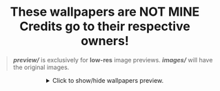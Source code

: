 <h1 align="center">
  These wallpapers are NOT MINE<br>
  Credits go to their respective owners!
</h1>

> **_preview/_** is exclusively for **low-res** image previews. 
> **_images/_** will have the original images.

<details align="center">
<summary>Click to show/hide wallpapers preview.</summary>
<br>
<hr>
<table align="center">
        <tr>
            <td align="center"><img src="preview/0001.webp" alt="0001" style="max-width:510px;max-height:300px;"></td>
            <td align="center"><a href="https://github.com/Kamimusuhi/wallpapers/blob/main/images/0001.png" style="font-size: 20px;">0001</a></td>
        </tr>
        <tr>
            <td align="center"><img src="preview/0002.webp" alt="0002" style="max-width:510px;max-height:300px;"></td>
            <td align="center"><a href="https://github.com/Kamimusuhi/wallpapers/blob/main/images/0002.png" style="font-size: 20px;">0002</a></td>
        </tr>
        <tr>
            <td align="center"><img src="preview/0003.webp" alt="0003" style="max-width:510px;max-height:300px;"></td>
            <td align="center"><a href="https://github.com/Kamimusuhi/wallpapers/blob/main/images/0003.png" style="font-size: 20px;">0003</a></td>
        </tr>
        <tr>
            <td align="center"><img src="preview/0004.webp" alt="0004" style="max-width:510px;max-height:300px;"></td>
            <td align="center"><a href="https://github.com/Kamimusuhi/wallpapers/blob/main/images/0004.png" style="font-size: 20px;">0004</a></td>
        </tr>
        <tr>
            <td align="center"><img src="preview/0005.webp" alt="0005" style="max-width:510px;max-height:300px;"></td>
            <td align="center"><a href="https://github.com/Kamimusuhi/wallpapers/blob/main/images/0005.png" style="font-size: 20px;">0005</a></td>
        </tr>
        <tr>
            <td align="center"><img src="preview/0006.webp" alt="0006" style="max-width:510px;max-height:300px;"></td>
            <td align="center"><a href="https://github.com/Kamimusuhi/wallpapers/blob/main/images/0006.png" style="font-size: 20px;">0006</a></td>
        </tr>
        <tr>
            <td align="center"><img src="preview/0007.webp" alt="0007" style="max-width:510px;max-height:300px;"></td>
            <td align="center"><a href="https://github.com/Kamimusuhi/wallpapers/blob/main/images/0007.png" style="font-size: 20px;">0007</a></td>
        </tr>
        <tr>
            <td align="center"><img src="preview/0008.webp" alt="0008" style="max-width:510px;max-height:300px;"></td>
            <td align="center"><a href="https://github.com/Kamimusuhi/wallpapers/blob/main/images/0008.png" style="font-size: 20px;">0008</a></td>
        </tr>
        <tr>
            <td align="center"><img src="preview/0009.webp" alt="0009" style="max-width:510px;max-height:300px;"></td>
            <td align="center"><a href="https://github.com/Kamimusuhi/wallpapers/blob/main/images/0009.png" style="font-size: 20px;">0009</a></td>
        </tr>
        <tr>
            <td align="center"><img src="preview/0010.webp" alt="0010" style="max-width:510px;max-height:300px;"></td>
            <td align="center"><a href="https://github.com/Kamimusuhi/wallpapers/blob/main/images/0010.png" style="font-size: 20px;">0010</a></td>
        </tr>
        <tr>
            <td align="center"><img src="preview/0011.webp" alt="0011" style="max-width:510px;max-height:300px;"></td>
            <td align="center"><a href="https://github.com/Kamimusuhi/wallpapers/blob/main/images/0011.png" style="font-size: 20px;">0011</a></td>
        </tr>
        <tr>
            <td align="center"><img src="preview/0012.webp" alt="0012" style="max-width:510px;max-height:300px;"></td>
            <td align="center"><a href="https://github.com/Kamimusuhi/wallpapers/blob/main/images/0012.png" style="font-size: 20px;">0012</a></td>
        </tr>
        <tr>
            <td align="center"><img src="preview/0013.webp" alt="0013" style="max-width:510px;max-height:300px;"></td>
            <td align="center"><a href="https://github.com/Kamimusuhi/wallpapers/blob/main/images/0013.png" style="font-size: 20px;">0013</a></td>
        </tr>
        <tr>
            <td align="center"><img src="preview/0014.webp" alt="0014" style="max-width:510px;max-height:300px;"></td>
            <td align="center"><a href="https://github.com/Kamimusuhi/wallpapers/blob/main/images/0014.png" style="font-size: 20px;">0014</a></td>
        </tr>
        <tr>
            <td align="center"><img src="preview/0015.webp" alt="0015" style="max-width:510px;max-height:300px;"></td>
            <td align="center"><a href="https://github.com/Kamimusuhi/wallpapers/blob/main/images/0015.png" style="font-size: 20px;">0015</a></td>
        </tr>
        <tr>
            <td align="center"><img src="preview/0016.webp" alt="0016" style="max-width:510px;max-height:300px;"></td>
            <td align="center"><a href="https://github.com/Kamimusuhi/wallpapers/blob/main/images/0016.png" style="font-size: 20px;">0016</a></td>
        </tr>
        <tr>
            <td align="center"><img src="preview/0017.webp" alt="0017" style="max-width:510px;max-height:300px;"></td>
            <td align="center"><a href="https://github.com/Kamimusuhi/wallpapers/blob/main/images/0017.png" style="font-size: 20px;">0017</a></td>
        </tr>
        <tr>
            <td align="center"><img src="preview/0018.webp" alt="0018" style="max-width:510px;max-height:300px;"></td>
            <td align="center"><a href="https://github.com/Kamimusuhi/wallpapers/blob/main/images/0018.png" style="font-size: 20px;">0018</a></td>
        </tr>
        <tr>
            <td align="center"><img src="preview/0019.webp" alt="0019" style="max-width:510px;max-height:300px;"></td>
            <td align="center"><a href="https://github.com/Kamimusuhi/wallpapers/blob/main/images/0019.png" style="font-size: 20px;">0019</a></td>
        </tr>
        <tr>
            <td align="center"><img src="preview/0020.webp" alt="0020" style="max-width:510px;max-height:300px;"></td>
            <td align="center"><a href="https://github.com/Kamimusuhi/wallpapers/blob/main/images/0020.png" style="font-size: 20px;">0020</a></td>
        </tr>
        <tr>
            <td align="center"><img src="preview/0021.webp" alt="0021" style="max-width:510px;max-height:300px;"></td>
            <td align="center"><a href="https://github.com/Kamimusuhi/wallpapers/blob/main/images/0021.png" style="font-size: 20px;">0021</a></td>
        </tr>
        <tr>
            <td align="center"><img src="preview/0022.webp" alt="0022" style="max-width:510px;max-height:300px;"></td>
            <td align="center"><a href="https://github.com/Kamimusuhi/wallpapers/blob/main/images/0022.png" style="font-size: 20px;">0022</a></td>
        </tr>
        <tr>
            <td align="center"><img src="preview/0023.webp" alt="0023" style="max-width:510px;max-height:300px;"></td>
            <td align="center"><a href="https://github.com/Kamimusuhi/wallpapers/blob/main/images/0023.png" style="font-size: 20px;">0023</a></td>
        </tr>
        <tr>
            <td align="center"><img src="preview/0024.webp" alt="0024" style="max-width:510px;max-height:300px;"></td>
            <td align="center"><a href="https://github.com/Kamimusuhi/wallpapers/blob/main/images/0024.png" style="font-size: 20px;">0024</a></td>
        </tr>
        <tr>
            <td align="center"><img src="preview/0025.webp" alt="0025" style="max-width:510px;max-height:300px;"></td>
            <td align="center"><a href="https://github.com/Kamimusuhi/wallpapers/blob/main/images/0025.png" style="font-size: 20px;">0025</a></td>
        </tr>
        <tr>
            <td align="center"><img src="preview/0026.webp" alt="0026" style="max-width:510px;max-height:300px;"></td>
            <td align="center"><a href="https://github.com/Kamimusuhi/wallpapers/blob/main/images/0026.png" style="font-size: 20px;">0026</a></td>
        </tr>
        <tr>
            <td align="center"><img src="preview/0027.webp" alt="0027" style="max-width:510px;max-height:300px;"></td>
            <td align="center"><a href="https://github.com/Kamimusuhi/wallpapers/blob/main/images/0027.png" style="font-size: 20px;">0027</a></td>
        </tr>
        <tr>
            <td align="center"><img src="preview/0028.webp" alt="0028" style="max-width:510px;max-height:300px;"></td>
            <td align="center"><a href="https://github.com/Kamimusuhi/wallpapers/blob/main/images/0028.png" style="font-size: 20px;">0028</a></td>
        </tr>
        <tr>
            <td align="center"><img src="preview/0029.webp" alt="0029" style="max-width:510px;max-height:300px;"></td>
            <td align="center"><a href="https://github.com/Kamimusuhi/wallpapers/blob/main/images/0029.png" style="font-size: 20px;">0029</a></td>
        </tr>
        <tr>
            <td align="center"><img src="preview/0030.webp" alt="0030" style="max-width:510px;max-height:300px;"></td>
            <td align="center"><a href="https://github.com/Kamimusuhi/wallpapers/blob/main/images/0030.png" style="font-size: 20px;">0030</a></td>
        </tr>
        <tr>
            <td align="center"><img src="preview/0031.webp" alt="0031" style="max-width:510px;max-height:300px;"></td>
            <td align="center"><a href="https://github.com/Kamimusuhi/wallpapers/blob/main/images/0031.png" style="font-size: 20px;">0031</a></td>
        </tr>
        <tr>
            <td align="center"><img src="preview/0032.webp" alt="0032" style="max-width:510px;max-height:300px;"></td>
            <td align="center"><a href="https://github.com/Kamimusuhi/wallpapers/blob/main/images/0032.png" style="font-size: 20px;">0032</a></td>
        </tr>
        <tr>
            <td align="center"><img src="preview/0033.webp" alt="0033" style="max-width:510px;max-height:300px;"></td>
            <td align="center"><a href="https://github.com/Kamimusuhi/wallpapers/blob/main/images/0033.png" style="font-size: 20px;">0033</a></td>
        </tr>
        <tr>
            <td align="center"><img src="preview/0034.webp" alt="0034" style="max-width:510px;max-height:300px;"></td>
            <td align="center"><a href="https://github.com/Kamimusuhi/wallpapers/blob/main/images/0034.png" style="font-size: 20px;">0034</a></td>
        </tr>
        <tr>
            <td align="center"><img src="preview/0035.webp" alt="0035" style="max-width:510px;max-height:300px;"></td>
            <td align="center"><a href="https://github.com/Kamimusuhi/wallpapers/blob/main/images/0035.png" style="font-size: 20px;">0035</a></td>
        </tr>
        <tr>
            <td align="center"><img src="preview/0036.webp" alt="0036" style="max-width:510px;max-height:300px;"></td>
            <td align="center"><a href="https://github.com/Kamimusuhi/wallpapers/blob/main/images/0036.png" style="font-size: 20px;">0036</a></td>
        </tr>
        <tr>
            <td align="center"><img src="preview/0037.webp" alt="0037" style="max-width:510px;max-height:300px;"></td>
            <td align="center"><a href="https://github.com/Kamimusuhi/wallpapers/blob/main/images/0037.png" style="font-size: 20px;">0037</a></td>
        </tr>
        <tr>
            <td align="center"><img src="preview/0038.webp" alt="0038" style="max-width:510px;max-height:300px;"></td>
            <td align="center"><a href="https://github.com/Kamimusuhi/wallpapers/blob/main/images/0038.png" style="font-size: 20px;">0038</a></td>
        </tr>
        <tr>
            <td align="center"><img src="preview/0039.webp" alt="0039" style="max-width:510px;max-height:300px;"></td>
            <td align="center"><a href="https://github.com/Kamimusuhi/wallpapers/blob/main/images/0039.png" style="font-size: 20px;">0039</a></td>
        </tr>
        <tr>
            <td align="center"><img src="preview/0040.webp" alt="0040" style="max-width:510px;max-height:300px;"></td>
            <td align="center"><a href="https://github.com/Kamimusuhi/wallpapers/blob/main/images/0040.png" style="font-size: 20px;">0040</a></td>
        </tr>
        <tr>
            <td align="center"><img src="preview/0041.webp" alt="0041" style="max-width:510px;max-height:300px;"></td>
            <td align="center"><a href="https://github.com/Kamimusuhi/wallpapers/blob/main/images/0041.png" style="font-size: 20px;">0041</a></td>
        </tr>
        <tr>
            <td align="center"><img src="preview/0042.webp" alt="0042" style="max-width:510px;max-height:300px;"></td>
            <td align="center"><a href="https://github.com/Kamimusuhi/wallpapers/blob/main/images/0042.png" style="font-size: 20px;">0042</a></td>
        </tr>
        <tr>
            <td align="center"><img src="preview/0043.webp" alt="0043" style="max-width:510px;max-height:300px;"></td>
            <td align="center"><a href="https://github.com/Kamimusuhi/wallpapers/blob/main/images/0043.png" style="font-size: 20px;">0043</a></td>
        </tr>
        <tr>
            <td align="center"><img src="preview/0044.webp" alt="0044" style="max-width:510px;max-height:300px;"></td>
            <td align="center"><a href="https://github.com/Kamimusuhi/wallpapers/blob/main/images/0044.png" style="font-size: 20px;">0044</a></td>
        </tr>
        <tr>
            <td align="center"><img src="preview/0045.webp" alt="0045" style="max-width:510px;max-height:300px;"></td>
            <td align="center"><a href="https://github.com/Kamimusuhi/wallpapers/blob/main/images/0045.png" style="font-size: 20px;">0045</a></td>
        </tr>
        <tr>
            <td align="center"><img src="preview/0046.webp" alt="0046" style="max-width:510px;max-height:300px;"></td>
            <td align="center"><a href="https://github.com/Kamimusuhi/wallpapers/blob/main/images/0046.png" style="font-size: 20px;">0046</a></td>
        </tr>
        <tr>
            <td align="center"><img src="preview/0047.webp" alt="0047" style="max-width:510px;max-height:300px;"></td>
            <td align="center"><a href="https://github.com/Kamimusuhi/wallpapers/blob/main/images/0047.png" style="font-size: 20px;">0047</a></td>
        </tr>
        <tr>
            <td align="center"><img src="preview/0048.webp" alt="0048" style="max-width:510px;max-height:300px;"></td>
            <td align="center"><a href="https://github.com/Kamimusuhi/wallpapers/blob/main/images/0048.png" style="font-size: 20px;">0048</a></td>
        </tr>
        <tr>
            <td align="center"><img src="preview/0049.webp" alt="0049" style="max-width:510px;max-height:300px;"></td>
            <td align="center"><a href="https://github.com/Kamimusuhi/wallpapers/blob/main/images/0049.png" style="font-size: 20px;">0049</a></td>
        </tr>
        <tr>
            <td align="center"><img src="preview/0050.webp" alt="0050" style="max-width:510px;max-height:300px;"></td>
            <td align="center"><a href="https://github.com/Kamimusuhi/wallpapers/blob/main/images/0050.png" style="font-size: 20px;">0050</a></td>
        </tr>
        <tr>
            <td align="center"><img src="preview/0051.webp" alt="0051" style="max-width:510px;max-height:300px;"></td>
            <td align="center"><a href="https://github.com/Kamimusuhi/wallpapers/blob/main/images/0051.png" style="font-size: 20px;">0051</a></td>
        </tr>
        <tr>
            <td align="center"><img src="preview/0052.webp" alt="0052" style="max-width:510px;max-height:300px;"></td>
            <td align="center"><a href="https://github.com/Kamimusuhi/wallpapers/blob/main/images/0052.png" style="font-size: 20px;">0052</a></td>
        </tr>
        <tr>
            <td align="center"><img src="preview/0053.webp" alt="0053" style="max-width:510px;max-height:300px;"></td>
            <td align="center"><a href="https://github.com/Kamimusuhi/wallpapers/blob/main/images/0053.png" style="font-size: 20px;">0053</a></td>
        </tr>
        <tr>
            <td align="center"><img src="preview/0054.webp" alt="0054" style="max-width:510px;max-height:300px;"></td>
            <td align="center"><a href="https://github.com/Kamimusuhi/wallpapers/blob/main/images/0054.png" style="font-size: 20px;">0054</a></td>
        </tr>
        <tr>
            <td align="center"><img src="preview/0055.webp" alt="0055" style="max-width:510px;max-height:300px;"></td>
            <td align="center"><a href="https://github.com/Kamimusuhi/wallpapers/blob/main/images/0055.png" style="font-size: 20px;">0055</a></td>
        </tr>
        <tr>
            <td align="center"><img src="preview/0056.webp" alt="0056" style="max-width:510px;max-height:300px;"></td>
            <td align="center"><a href="https://github.com/Kamimusuhi/wallpapers/blob/main/images/0056.png" style="font-size: 20px;">0056</a></td>
        </tr>
        <tr>
            <td align="center"><img src="preview/0057.webp" alt="0057" style="max-width:510px;max-height:300px;"></td>
            <td align="center"><a href="https://github.com/Kamimusuhi/wallpapers/blob/main/images/0057.png" style="font-size: 20px;">0057</a></td>
        </tr>
        <tr>
            <td align="center"><img src="preview/0058.webp" alt="0058" style="max-width:510px;max-height:300px;"></td>
            <td align="center"><a href="https://github.com/Kamimusuhi/wallpapers/blob/main/images/0058.png" style="font-size: 20px;">0058</a></td>
        </tr>
        <tr>
            <td align="center"><img src="preview/0059.webp" alt="0059" style="max-width:510px;max-height:300px;"></td>
            <td align="center"><a href="https://github.com/Kamimusuhi/wallpapers/blob/main/images/0059.png" style="font-size: 20px;">0059</a></td>
        </tr>
        <tr>
            <td align="center"><img src="preview/0060.webp" alt="0060" style="max-width:510px;max-height:300px;"></td>
            <td align="center"><a href="https://github.com/Kamimusuhi/wallpapers/blob/main/images/0060.png" style="font-size: 20px;">0060</a></td>
        </tr>
        <tr>
            <td align="center"><img src="preview/0061.webp" alt="0061" style="max-width:510px;max-height:300px;"></td>
            <td align="center"><a href="https://github.com/Kamimusuhi/wallpapers/blob/main/images/0061.png" style="font-size: 20px;">0061</a></td>
        </tr>
        <tr>
            <td align="center"><img src="preview/0062.webp" alt="0062" style="max-width:510px;max-height:300px;"></td>
            <td align="center"><a href="https://github.com/Kamimusuhi/wallpapers/blob/main/images/0062.png" style="font-size: 20px;">0062</a></td>
        </tr>
        <tr>
            <td align="center"><img src="preview/0063.webp" alt="0063" style="max-width:510px;max-height:300px;"></td>
            <td align="center"><a href="https://github.com/Kamimusuhi/wallpapers/blob/main/images/0063.png" style="font-size: 20px;">0063</a></td>
        </tr>
        <tr>
            <td align="center"><img src="preview/0064.webp" alt="0064" style="max-width:510px;max-height:300px;"></td>
            <td align="center"><a href="https://github.com/Kamimusuhi/wallpapers/blob/main/images/0064.png" style="font-size: 20px;">0064</a></td>
        </tr>
        <tr>
            <td align="center"><img src="preview/0065.webp" alt="0065" style="max-width:510px;max-height:300px;"></td>
            <td align="center"><a href="https://github.com/Kamimusuhi/wallpapers/blob/main/images/0065.png" style="font-size: 20px;">0065</a></td>
        </tr>
        <tr>
            <td align="center"><img src="preview/0066.webp" alt="0066" style="max-width:510px;max-height:300px;"></td>
            <td align="center"><a href="https://github.com/Kamimusuhi/wallpapers/blob/main/images/0066.png" style="font-size: 20px;">0066</a></td>
        </tr>
        <tr>
            <td align="center"><img src="preview/0067.webp" alt="0067" style="max-width:510px;max-height:300px;"></td>
            <td align="center"><a href="https://github.com/Kamimusuhi/wallpapers/blob/main/images/0067.png" style="font-size: 20px;">0067</a></td>
        </tr>
        <tr>
            <td align="center"><img src="preview/0068.webp" alt="0068" style="max-width:510px;max-height:300px;"></td>
            <td align="center"><a href="https://github.com/Kamimusuhi/wallpapers/blob/main/images/0068.png" style="font-size: 20px;">0068</a></td>
        </tr>
        <tr>
            <td align="center"><img src="preview/0069.webp" alt="0069" style="max-width:510px;max-height:300px;"></td>
            <td align="center"><a href="https://github.com/Kamimusuhi/wallpapers/blob/main/images/0069.png" style="font-size: 20px;">0069</a></td>
        </tr>
        <tr>
            <td align="center"><img src="preview/0070.webp" alt="0070" style="max-width:510px;max-height:300px;"></td>
            <td align="center"><a href="https://github.com/Kamimusuhi/wallpapers/blob/main/images/0070.png" style="font-size: 20px;">0070</a></td>
        </tr>
        <tr>
            <td align="center"><img src="preview/0071.webp" alt="0071" style="max-width:510px;max-height:300px;"></td>
            <td align="center"><a href="https://github.com/Kamimusuhi/wallpapers/blob/main/images/0071.png" style="font-size: 20px;">0071</a></td>
        </tr>
        <tr>
            <td align="center"><img src="preview/0072.webp" alt="0072" style="max-width:510px;max-height:300px;"></td>
            <td align="center"><a href="https://github.com/Kamimusuhi/wallpapers/blob/main/images/0072.png" style="font-size: 20px;">0072</a></td>
        </tr>
        <tr>
            <td align="center"><img src="preview/0073.webp" alt="0073" style="max-width:510px;max-height:300px;"></td>
            <td align="center"><a href="https://github.com/Kamimusuhi/wallpapers/blob/main/images/0073.png" style="font-size: 20px;">0073</a></td>
        </tr>
        <tr>
            <td align="center"><img src="preview/0074.webp" alt="0074" style="max-width:510px;max-height:300px;"></td>
            <td align="center"><a href="https://github.com/Kamimusuhi/wallpapers/blob/main/images/0074.png" style="font-size: 20px;">0074</a></td>
        </tr>
        <tr>
            <td align="center"><img src="preview/0075.webp" alt="0075" style="max-width:510px;max-height:300px;"></td>
            <td align="center"><a href="https://github.com/Kamimusuhi/wallpapers/blob/main/images/0075.png" style="font-size: 20px;">0075</a></td>
        </tr>
        <tr>
            <td align="center"><img src="preview/0076.webp" alt="0076" style="max-width:510px;max-height:300px;"></td>
            <td align="center"><a href="https://github.com/Kamimusuhi/wallpapers/blob/main/images/0076.png" style="font-size: 20px;">0076</a></td>
        </tr>
        <tr>
            <td align="center"><img src="preview/0077.webp" alt="0077" style="max-width:510px;max-height:300px;"></td>
            <td align="center"><a href="https://github.com/Kamimusuhi/wallpapers/blob/main/images/0077.png" style="font-size: 20px;">0077</a></td>
        </tr>
        <tr>
            <td align="center"><img src="preview/0078.webp" alt="0078" style="max-width:510px;max-height:300px;"></td>
            <td align="center"><a href="https://github.com/Kamimusuhi/wallpapers/blob/main/images/0078.png" style="font-size: 20px;">0078</a></td>
        </tr>
        <tr>
            <td align="center"><img src="preview/0079.webp" alt="0079" style="max-width:510px;max-height:300px;"></td>
            <td align="center"><a href="https://github.com/Kamimusuhi/wallpapers/blob/main/images/0079.png" style="font-size: 20px;">0079</a></td>
        </tr>
        <tr>
            <td align="center"><img src="preview/0080.webp" alt="0080" style="max-width:510px;max-height:300px;"></td>
            <td align="center"><a href="https://github.com/Kamimusuhi/wallpapers/blob/main/images/0080.png" style="font-size: 20px;">0080</a></td>
        </tr>
        <tr>
            <td align="center"><img src="preview/0081.webp" alt="0081" style="max-width:510px;max-height:300px;"></td>
            <td align="center"><a href="https://github.com/Kamimusuhi/wallpapers/blob/main/images/0081.png" style="font-size: 20px;">0081</a></td>
        </tr>
        <tr>
            <td align="center"><img src="preview/0082.webp" alt="0082" style="max-width:510px;max-height:300px;"></td>
            <td align="center"><a href="https://github.com/Kamimusuhi/wallpapers/blob/main/images/0082.png" style="font-size: 20px;">0082</a></td>
        </tr>
        <tr>
            <td align="center"><img src="preview/0083.webp" alt="0083" style="max-width:510px;max-height:300px;"></td>
            <td align="center"><a href="https://github.com/Kamimusuhi/wallpapers/blob/main/images/0083.png" style="font-size: 20px;">0083</a></td>
        </tr>
        <tr>
            <td align="center"><img src="preview/0084.webp" alt="0084" style="max-width:510px;max-height:300px;"></td>
            <td align="center"><a href="https://github.com/Kamimusuhi/wallpapers/blob/main/images/0084.png" style="font-size: 20px;">0084</a></td>
        </tr>
        <tr>
            <td align="center"><img src="preview/0085.webp" alt="0085" style="max-width:510px;max-height:300px;"></td>
            <td align="center"><a href="https://github.com/Kamimusuhi/wallpapers/blob/main/images/0085.png" style="font-size: 20px;">0085</a></td>
        </tr>
        <tr>
            <td align="center"><img src="preview/0086.webp" alt="0086" style="max-width:510px;max-height:300px;"></td>
            <td align="center"><a href="https://github.com/Kamimusuhi/wallpapers/blob/main/images/0086.png" style="font-size: 20px;">0086</a></td>
        </tr>
        <tr>
            <td align="center"><img src="preview/0087.webp" alt="0087" style="max-width:510px;max-height:300px;"></td>
            <td align="center"><a href="https://github.com/Kamimusuhi/wallpapers/blob/main/images/0087.png" style="font-size: 20px;">0087</a></td>
        </tr>
        <tr>
            <td align="center"><img src="preview/0088.webp" alt="0088" style="max-width:510px;max-height:300px;"></td>
            <td align="center"><a href="https://github.com/Kamimusuhi/wallpapers/blob/main/images/0088.png" style="font-size: 20px;">0088</a></td>
        </tr>
        <tr>
            <td align="center"><img src="preview/0089.webp" alt="0089" style="max-width:510px;max-height:300px;"></td>
            <td align="center"><a href="https://github.com/Kamimusuhi/wallpapers/blob/main/images/0089.png" style="font-size: 20px;">0089</a></td>
        </tr>
        <tr>
            <td align="center"><img src="preview/0090.webp" alt="0090" style="max-width:510px;max-height:300px;"></td>
            <td align="center"><a href="https://github.com/Kamimusuhi/wallpapers/blob/main/images/0090.png" style="font-size: 20px;">0090</a></td>
        </tr>
        <tr>
            <td align="center"><img src="preview/0091.webp" alt="0091" style="max-width:510px;max-height:300px;"></td>
            <td align="center"><a href="https://github.com/Kamimusuhi/wallpapers/blob/main/images/0091.png" style="font-size: 20px;">0091</a></td>
        </tr>
        <tr>
            <td align="center"><img src="preview/0092.webp" alt="0092" style="max-width:510px;max-height:300px;"></td>
            <td align="center"><a href="https://github.com/Kamimusuhi/wallpapers/blob/main/images/0092.png" style="font-size: 20px;">0092</a></td>
        </tr>
        <tr>
            <td align="center"><img src="preview/0093.webp" alt="0093" style="max-width:510px;max-height:300px;"></td>
            <td align="center"><a href="https://github.com/Kamimusuhi/wallpapers/blob/main/images/0093.png" style="font-size: 20px;">0093</a></td>
        </tr>
        <tr>
            <td align="center"><img src="preview/0094.webp" alt="0094" style="max-width:510px;max-height:300px;"></td>
            <td align="center"><a href="https://github.com/Kamimusuhi/wallpapers/blob/main/images/0094.png" style="font-size: 20px;">0094</a></td>
        </tr>
        <tr>
            <td align="center"><img src="preview/0095.webp" alt="0095" style="max-width:510px;max-height:300px;"></td>
            <td align="center"><a href="https://github.com/Kamimusuhi/wallpapers/blob/main/images/0095.png" style="font-size: 20px;">0095</a></td>
        </tr>
        <tr>
            <td align="center"><img src="preview/0096.webp" alt="0096" style="max-width:510px;max-height:300px;"></td>
            <td align="center"><a href="https://github.com/Kamimusuhi/wallpapers/blob/main/images/0096.png" style="font-size: 20px;">0096</a></td>
        </tr>
        <tr>
            <td align="center"><img src="preview/0097.webp" alt="0097" style="max-width:510px;max-height:300px;"></td>
            <td align="center"><a href="https://github.com/Kamimusuhi/wallpapers/blob/main/images/0097.png" style="font-size: 20px;">0097</a></td>
        </tr>
        <tr>
            <td align="center"><img src="preview/0098.webp" alt="0098" style="max-width:510px;max-height:300px;"></td>
            <td align="center"><a href="https://github.com/Kamimusuhi/wallpapers/blob/main/images/0098.png" style="font-size: 20px;">0098</a></td>
        </tr>
        <tr>
            <td align="center"><img src="preview/0099.webp" alt="0099" style="max-width:510px;max-height:300px;"></td>
            <td align="center"><a href="https://github.com/Kamimusuhi/wallpapers/blob/main/images/0099.png" style="font-size: 20px;">0099</a></td>
        </tr>
        <tr>
            <td align="center"><img src="preview/0100.webp" alt="0100" style="max-width:510px;max-height:300px;"></td>
            <td align="center"><a href="https://github.com/Kamimusuhi/wallpapers/blob/main/images/0100.png" style="font-size: 20px;">0100</a></td>
        </tr>
        <tr>
            <td align="center"><img src="preview/0101.webp" alt="0101" style="max-width:510px;max-height:300px;"></td>
            <td align="center"><a href="https://github.com/Kamimusuhi/wallpapers/blob/main/images/0101.png" style="font-size: 20px;">0101</a></td>
        </tr>
        <tr>
            <td align="center"><img src="preview/0102.webp" alt="0102" style="max-width:510px;max-height:300px;"></td>
            <td align="center"><a href="https://github.com/Kamimusuhi/wallpapers/blob/main/images/0102.png" style="font-size: 20px;">0102</a></td>
        </tr>
        <tr>
            <td align="center"><img src="preview/0103.webp" alt="0103" style="max-width:510px;max-height:300px;"></td>
            <td align="center"><a href="https://github.com/Kamimusuhi/wallpapers/blob/main/images/0103.png" style="font-size: 20px;">0103</a></td>
        </tr>
        <tr>
            <td align="center"><img src="preview/0104.webp" alt="0104" style="max-width:510px;max-height:300px;"></td>
            <td align="center"><a href="https://github.com/Kamimusuhi/wallpapers/blob/main/images/0104.png" style="font-size: 20px;">0104</a></td>
        </tr>
        <tr>
            <td align="center"><img src="preview/0105.webp" alt="0105" style="max-width:510px;max-height:300px;"></td>
            <td align="center"><a href="https://github.com/Kamimusuhi/wallpapers/blob/main/images/0105.png" style="font-size: 20px;">0105</a></td>
        </tr>
        <tr>
            <td align="center"><img src="preview/0106.webp" alt="0106" style="max-width:510px;max-height:300px;"></td>
            <td align="center"><a href="https://github.com/Kamimusuhi/wallpapers/blob/main/images/0106.png" style="font-size: 20px;">0106</a></td>
        </tr>
        <tr>
            <td align="center"><img src="preview/0107.webp" alt="0107" style="max-width:510px;max-height:300px;"></td>
            <td align="center"><a href="https://github.com/Kamimusuhi/wallpapers/blob/main/images/0107.png" style="font-size: 20px;">0107</a></td>
        </tr>
        <tr>
            <td align="center"><img src="preview/0108.webp" alt="0108" style="max-width:510px;max-height:300px;"></td>
            <td align="center"><a href="https://github.com/Kamimusuhi/wallpapers/blob/main/images/0108.png" style="font-size: 20px;">0108</a></td>
        </tr>
        <tr>
            <td align="center"><img src="preview/0109.webp" alt="0109" style="max-width:510px;max-height:300px;"></td>
            <td align="center"><a href="https://github.com/Kamimusuhi/wallpapers/blob/main/images/0109.png" style="font-size: 20px;">0109</a></td>
        </tr>
        <tr>
            <td align="center"><img src="preview/0110.webp" alt="0110" style="max-width:510px;max-height:300px;"></td>
            <td align="center"><a href="https://github.com/Kamimusuhi/wallpapers/blob/main/images/0110.png" style="font-size: 20px;">0110</a></td>
        </tr>
        <tr>
            <td align="center"><img src="preview/0111.webp" alt="0111" style="max-width:510px;max-height:300px;"></td>
            <td align="center"><a href="https://github.com/Kamimusuhi/wallpapers/blob/main/images/0111.png" style="font-size: 20px;">0111</a></td>
        </tr>
        <tr>
            <td align="center"><img src="preview/0112.webp" alt="0112" style="max-width:510px;max-height:300px;"></td>
            <td align="center"><a href="https://github.com/Kamimusuhi/wallpapers/blob/main/images/0112.png" style="font-size: 20px;">0112</a></td>
        </tr>
        <tr>
            <td align="center"><img src="preview/0113.webp" alt="0113" style="max-width:510px;max-height:300px;"></td>
            <td align="center"><a href="https://github.com/Kamimusuhi/wallpapers/blob/main/images/0113.png" style="font-size: 20px;">0113</a></td>
        </tr>
        <tr>
            <td align="center"><img src="preview/0114.webp" alt="0114" style="max-width:510px;max-height:300px;"></td>
            <td align="center"><a href="https://github.com/Kamimusuhi/wallpapers/blob/main/images/0114.png" style="font-size: 20px;">0114</a></td>
        </tr>
        <tr>
            <td align="center"><img src="preview/0115.webp" alt="0115" style="max-width:510px;max-height:300px;"></td>
            <td align="center"><a href="https://github.com/Kamimusuhi/wallpapers/blob/main/images/0115.png" style="font-size: 20px;">0115</a></td>
        </tr>
        <tr>
            <td align="center"><img src="preview/0116.webp" alt="0116" style="max-width:510px;max-height:300px;"></td>
            <td align="center"><a href="https://github.com/Kamimusuhi/wallpapers/blob/main/images/0116.png" style="font-size: 20px;">0116</a></td>
        </tr>
        <tr>
            <td align="center"><img src="preview/0117.webp" alt="0117" style="max-width:510px;max-height:300px;"></td>
            <td align="center"><a href="https://github.com/Kamimusuhi/wallpapers/blob/main/images/0117.png" style="font-size: 20px;">0117</a></td>
        </tr>
        <tr>
            <td align="center"><img src="preview/0118.webp" alt="0118" style="max-width:510px;max-height:300px;"></td>
            <td align="center"><a href="https://github.com/Kamimusuhi/wallpapers/blob/main/images/0118.png" style="font-size: 20px;">0118</a></td>
        </tr>
        <tr>
            <td align="center"><img src="preview/0119.webp" alt="0119" style="max-width:510px;max-height:300px;"></td>
            <td align="center"><a href="https://github.com/Kamimusuhi/wallpapers/blob/main/images/0119.png" style="font-size: 20px;">0119</a></td>
        </tr>
        <tr>
            <td align="center"><img src="preview/0120.webp" alt="0120" style="max-width:510px;max-height:300px;"></td>
            <td align="center"><a href="https://github.com/Kamimusuhi/wallpapers/blob/main/images/0120.png" style="font-size: 20px;">0120</a></td>
        </tr>
        <tr>
            <td align="center"><img src="preview/0121.webp" alt="0121" style="max-width:510px;max-height:300px;"></td>
            <td align="center"><a href="https://github.com/Kamimusuhi/wallpapers/blob/main/images/0121.png" style="font-size: 20px;">0121</a></td>
        </tr>
        <tr>
            <td align="center"><img src="preview/0122.webp" alt="0122" style="max-width:510px;max-height:300px;"></td>
            <td align="center"><a href="https://github.com/Kamimusuhi/wallpapers/blob/main/images/0122.png" style="font-size: 20px;">0122</a></td>
        </tr>
        <tr>
            <td align="center"><img src="preview/0123.webp" alt="0123" style="max-width:510px;max-height:300px;"></td>
            <td align="center"><a href="https://github.com/Kamimusuhi/wallpapers/blob/main/images/0123.png" style="font-size: 20px;">0123</a></td>
        </tr>
        <tr>
            <td align="center"><img src="preview/0124.webp" alt="0124" style="max-width:510px;max-height:300px;"></td>
            <td align="center"><a href="https://github.com/Kamimusuhi/wallpapers/blob/main/images/0124.png" style="font-size: 20px;">0124</a></td>
        </tr>
        <tr>
            <td align="center"><img src="preview/0125.webp" alt="0125" style="max-width:510px;max-height:300px;"></td>
            <td align="center"><a href="https://github.com/Kamimusuhi/wallpapers/blob/main/images/0125.png" style="font-size: 20px;">0125</a></td>
        </tr>
        <tr>
            <td align="center"><img src="preview/0126.webp" alt="0126" style="max-width:510px;max-height:300px;"></td>
            <td align="center"><a href="https://github.com/Kamimusuhi/wallpapers/blob/main/images/0126.png" style="font-size: 20px;">0126</a></td>
        </tr>
        <tr>
            <td align="center"><img src="preview/0127.webp" alt="0127" style="max-width:510px;max-height:300px;"></td>
            <td align="center"><a href="https://github.com/Kamimusuhi/wallpapers/blob/main/images/0127.png" style="font-size: 20px;">0127</a></td>
        </tr>
        <tr>
            <td align="center"><img src="preview/0128.webp" alt="0128" style="max-width:510px;max-height:300px;"></td>
            <td align="center"><a href="https://github.com/Kamimusuhi/wallpapers/blob/main/images/0128.png" style="font-size: 20px;">0128</a></td>
        </tr>
        <tr>
            <td align="center"><img src="preview/0129.webp" alt="0129" style="max-width:510px;max-height:300px;"></td>
            <td align="center"><a href="https://github.com/Kamimusuhi/wallpapers/blob/main/images/0129.png" style="font-size: 20px;">0129</a></td>
        </tr>
        <tr>
            <td align="center"><img src="preview/0130.webp" alt="0130" style="max-width:510px;max-height:300px;"></td>
            <td align="center"><a href="https://github.com/Kamimusuhi/wallpapers/blob/main/images/0130.png" style="font-size: 20px;">0130</a></td>
        </tr>
        <tr>
            <td align="center"><img src="preview/0131.webp" alt="0131" style="max-width:510px;max-height:300px;"></td>
            <td align="center"><a href="https://github.com/Kamimusuhi/wallpapers/blob/main/images/0131.png" style="font-size: 20px;">0131</a></td>
        </tr>
        <tr>
            <td align="center"><img src="preview/0132.webp" alt="0132" style="max-width:510px;max-height:300px;"></td>
            <td align="center"><a href="https://github.com/Kamimusuhi/wallpapers/blob/main/images/0132.png" style="font-size: 20px;">0132</a></td>
        </tr>
        <tr>
            <td align="center"><img src="preview/0133.webp" alt="0133" style="max-width:510px;max-height:300px;"></td>
            <td align="center"><a href="https://github.com/Kamimusuhi/wallpapers/blob/main/images/0133.png" style="font-size: 20px;">0133</a></td>
        </tr>
        <tr>
            <td align="center"><img src="preview/0134.webp" alt="0134" style="max-width:510px;max-height:300px;"></td>
            <td align="center"><a href="https://github.com/Kamimusuhi/wallpapers/blob/main/images/0134.png" style="font-size: 20px;">0134</a></td>
        </tr>
        <tr>
            <td align="center"><img src="preview/0135.webp" alt="0135" style="max-width:510px;max-height:300px;"></td>
            <td align="center"><a href="https://github.com/Kamimusuhi/wallpapers/blob/main/images/0135.png" style="font-size: 20px;">0135</a></td>
        </tr>
        <tr>
            <td align="center"><img src="preview/0136.webp" alt="0136" style="max-width:510px;max-height:300px;"></td>
            <td align="center"><a href="https://github.com/Kamimusuhi/wallpapers/blob/main/images/0136.png" style="font-size: 20px;">0136</a></td>
        </tr>
        <tr>
            <td align="center"><img src="preview/0137.webp" alt="0137" style="max-width:510px;max-height:300px;"></td>
            <td align="center"><a href="https://github.com/Kamimusuhi/wallpapers/blob/main/images/0137.png" style="font-size: 20px;">0137</a></td>
        </tr>
        <tr>
            <td align="center"><img src="preview/0138.webp" alt="0138" style="max-width:510px;max-height:300px;"></td>
            <td align="center"><a href="https://github.com/Kamimusuhi/wallpapers/blob/main/images/0138.png" style="font-size: 20px;">0138</a></td>
        </tr>
        <tr>
            <td align="center"><img src="preview/0139.webp" alt="0139" style="max-width:510px;max-height:300px;"></td>
            <td align="center"><a href="https://github.com/Kamimusuhi/wallpapers/blob/main/images/0139.png" style="font-size: 20px;">0139</a></td>
        </tr>
        <tr>
            <td align="center"><img src="preview/0140.webp" alt="0140" style="max-width:510px;max-height:300px;"></td>
            <td align="center"><a href="https://github.com/Kamimusuhi/wallpapers/blob/main/images/0140.png" style="font-size: 20px;">0140</a></td>
        </tr>
        <tr>
            <td align="center"><img src="preview/0141.webp" alt="0141" style="max-width:510px;max-height:300px;"></td>
            <td align="center"><a href="https://github.com/Kamimusuhi/wallpapers/blob/main/images/0141.png" style="font-size: 20px;">0141</a></td>
        </tr>
        <tr>
            <td align="center"><img src="preview/0142.webp" alt="0142" style="max-width:510px;max-height:300px;"></td>
            <td align="center"><a href="https://github.com/Kamimusuhi/wallpapers/blob/main/images/0142.png" style="font-size: 20px;">0142</a></td>
        </tr>
        <tr>
            <td align="center"><img src="preview/0143.webp" alt="0143" style="max-width:510px;max-height:300px;"></td>
            <td align="center"><a href="https://github.com/Kamimusuhi/wallpapers/blob/main/images/0143.png" style="font-size: 20px;">0143</a></td>
        </tr>
        <tr>
            <td align="center"><img src="preview/0144.webp" alt="0144" style="max-width:510px;max-height:300px;"></td>
            <td align="center"><a href="https://github.com/Kamimusuhi/wallpapers/blob/main/images/0144.png" style="font-size: 20px;">0144</a></td>
        </tr>
        <tr>
            <td align="center"><img src="preview/0145.webp" alt="0145" style="max-width:510px;max-height:300px;"></td>
            <td align="center"><a href="https://github.com/Kamimusuhi/wallpapers/blob/main/images/0145.png" style="font-size: 20px;">0145</a></td>
        </tr>
        <tr>
            <td align="center"><img src="preview/0146.webp" alt="0146" style="max-width:510px;max-height:300px;"></td>
            <td align="center"><a href="https://github.com/Kamimusuhi/wallpapers/blob/main/images/0146.png" style="font-size: 20px;">0146</a></td>
        </tr>
        <tr>
            <td align="center"><img src="preview/0147.webp" alt="0147" style="max-width:510px;max-height:300px;"></td>
            <td align="center"><a href="https://github.com/Kamimusuhi/wallpapers/blob/main/images/0147.png" style="font-size: 20px;">0147</a></td>
        </tr>
        <tr>
            <td align="center"><img src="preview/0148.webp" alt="0148" style="max-width:510px;max-height:300px;"></td>
            <td align="center"><a href="https://github.com/Kamimusuhi/wallpapers/blob/main/images/0148.png" style="font-size: 20px;">0148</a></td>
        </tr>
        <tr>
            <td align="center"><img src="preview/0149.webp" alt="0149" style="max-width:510px;max-height:300px;"></td>
            <td align="center"><a href="https://github.com/Kamimusuhi/wallpapers/blob/main/images/0149.png" style="font-size: 20px;">0149</a></td>
        </tr>
        <tr>
            <td align="center"><img src="preview/0150.webp" alt="0150" style="max-width:510px;max-height:300px;"></td>
            <td align="center"><a href="https://github.com/Kamimusuhi/wallpapers/blob/main/images/0150.png" style="font-size: 20px;">0150</a></td>
        </tr>
        <tr>
            <td align="center"><img src="preview/0151.webp" alt="0151" style="max-width:510px;max-height:300px;"></td>
            <td align="center"><a href="https://github.com/Kamimusuhi/wallpapers/blob/main/images/0151.png" style="font-size: 20px;">0151</a></td>
        </tr>
        <tr>
            <td align="center"><img src="preview/0152.webp" alt="0152" style="max-width:510px;max-height:300px;"></td>
            <td align="center"><a href="https://github.com/Kamimusuhi/wallpapers/blob/main/images/0152.png" style="font-size: 20px;">0152</a></td>
        </tr>
        <tr>
            <td align="center"><img src="preview/0153.webp" alt="0153" style="max-width:510px;max-height:300px;"></td>
            <td align="center"><a href="https://github.com/Kamimusuhi/wallpapers/blob/main/images/0153.png" style="font-size: 20px;">0153</a></td>
        </tr>
        <tr>
            <td align="center"><img src="preview/0154.webp" alt="0154" style="max-width:510px;max-height:300px;"></td>
            <td align="center"><a href="https://github.com/Kamimusuhi/wallpapers/blob/main/images/0154.png" style="font-size: 20px;">0154</a></td>
        </tr>
        <tr>
            <td align="center"><img src="preview/0155.webp" alt="0155" style="max-width:510px;max-height:300px;"></td>
            <td align="center"><a href="https://github.com/Kamimusuhi/wallpapers/blob/main/images/0155.png" style="font-size: 20px;">0155</a></td>
        </tr>
        <tr>
            <td align="center"><img src="preview/0156.webp" alt="0156" style="max-width:510px;max-height:300px;"></td>
            <td align="center"><a href="https://github.com/Kamimusuhi/wallpapers/blob/main/images/0156.png" style="font-size: 20px;">0156</a></td>
        </tr>
        <tr>
            <td align="center"><img src="preview/0157.webp" alt="0157" style="max-width:510px;max-height:300px;"></td>
            <td align="center"><a href="https://github.com/Kamimusuhi/wallpapers/blob/main/images/0157.png" style="font-size: 20px;">0157</a></td>
        </tr>
        <tr>
            <td align="center"><img src="preview/0158.webp" alt="0158" style="max-width:510px;max-height:300px;"></td>
            <td align="center"><a href="https://github.com/Kamimusuhi/wallpapers/blob/main/images/0158.png" style="font-size: 20px;">0158</a></td>
        </tr>
        <tr>
            <td align="center"><img src="preview/0159.webp" alt="0159" style="max-width:510px;max-height:300px;"></td>
            <td align="center"><a href="https://github.com/Kamimusuhi/wallpapers/blob/main/images/0159.png" style="font-size: 20px;">0159</a></td>
        </tr>
        <tr>
            <td align="center"><img src="preview/0160.webp" alt="0160" style="max-width:510px;max-height:300px;"></td>
            <td align="center"><a href="https://github.com/Kamimusuhi/wallpapers/blob/main/images/0160.png" style="font-size: 20px;">0160</a></td>
        </tr>
        <tr>
            <td align="center"><img src="preview/0161.webp" alt="0161" style="max-width:510px;max-height:300px;"></td>
            <td align="center"><a href="https://github.com/Kamimusuhi/wallpapers/blob/main/images/0161.png" style="font-size: 20px;">0161</a></td>
        </tr>
        <tr>
            <td align="center"><img src="preview/0162.webp" alt="0162" style="max-width:510px;max-height:300px;"></td>
            <td align="center"><a href="https://github.com/Kamimusuhi/wallpapers/blob/main/images/0162.png" style="font-size: 20px;">0162</a></td>
        </tr>
        <tr>
            <td align="center"><img src="preview/0163.webp" alt="0163" style="max-width:510px;max-height:300px;"></td>
            <td align="center"><a href="https://github.com/Kamimusuhi/wallpapers/blob/main/images/0163.png" style="font-size: 20px;">0163</a></td>
        </tr>
        <tr>
            <td align="center"><img src="preview/0164.webp" alt="0164" style="max-width:510px;max-height:300px;"></td>
            <td align="center"><a href="https://github.com/Kamimusuhi/wallpapers/blob/main/images/0164.png" style="font-size: 20px;">0164</a></td>
        </tr>
        <tr>
            <td align="center"><img src="preview/0165.webp" alt="0165" style="max-width:510px;max-height:300px;"></td>
            <td align="center"><a href="https://github.com/Kamimusuhi/wallpapers/blob/main/images/0165.png" style="font-size: 20px;">0165</a></td>
        </tr>
        <tr>
            <td align="center"><img src="preview/0166.webp" alt="0166" style="max-width:510px;max-height:300px;"></td>
            <td align="center"><a href="https://github.com/Kamimusuhi/wallpapers/blob/main/images/0166.png" style="font-size: 20px;">0166</a></td>
        </tr>
        <tr>
            <td align="center"><img src="preview/0167.webp" alt="0167" style="max-width:510px;max-height:300px;"></td>
            <td align="center"><a href="https://github.com/Kamimusuhi/wallpapers/blob/main/images/0167.png" style="font-size: 20px;">0167</a></td>
        </tr>
        <tr>
            <td align="center"><img src="preview/0168.webp" alt="0168" style="max-width:510px;max-height:300px;"></td>
            <td align="center"><a href="https://github.com/Kamimusuhi/wallpapers/blob/main/images/0168.png" style="font-size: 20px;">0168</a></td>
        </tr>
        <tr>
            <td align="center"><img src="preview/0169.webp" alt="0169" style="max-width:510px;max-height:300px;"></td>
            <td align="center"><a href="https://github.com/Kamimusuhi/wallpapers/blob/main/images/0169.png" style="font-size: 20px;">0169</a></td>
        </tr>
        <tr>
            <td align="center"><img src="preview/0170.webp" alt="0170" style="max-width:510px;max-height:300px;"></td>
            <td align="center"><a href="https://github.com/Kamimusuhi/wallpapers/blob/main/images/0170.png" style="font-size: 20px;">0170</a></td>
        </tr>
        <tr>
            <td align="center"><img src="preview/0171.webp" alt="0171" style="max-width:510px;max-height:300px;"></td>
            <td align="center"><a href="https://github.com/Kamimusuhi/wallpapers/blob/main/images/0171.png" style="font-size: 20px;">0171</a></td>
        </tr>
        <tr>
            <td align="center"><img src="preview/0172.webp" alt="0172" style="max-width:510px;max-height:300px;"></td>
            <td align="center"><a href="https://github.com/Kamimusuhi/wallpapers/blob/main/images/0172.png" style="font-size: 20px;">0172</a></td>
        </tr>
        <tr>
            <td align="center"><img src="preview/0173.webp" alt="0173" style="max-width:510px;max-height:300px;"></td>
            <td align="center"><a href="https://github.com/Kamimusuhi/wallpapers/blob/main/images/0173.png" style="font-size: 20px;">0173</a></td>
        </tr>
        <tr>
            <td align="center"><img src="preview/0174.webp" alt="0174" style="max-width:510px;max-height:300px;"></td>
            <td align="center"><a href="https://github.com/Kamimusuhi/wallpapers/blob/main/images/0174.png" style="font-size: 20px;">0174</a></td>
        </tr>
        <tr>
            <td align="center"><img src="preview/0175.webp" alt="0175" style="max-width:510px;max-height:300px;"></td>
            <td align="center"><a href="https://github.com/Kamimusuhi/wallpapers/blob/main/images/0175.png" style="font-size: 20px;">0175</a></td>
        </tr>
        <tr>
            <td align="center"><img src="preview/0176.webp" alt="0176" style="max-width:510px;max-height:300px;"></td>
            <td align="center"><a href="https://github.com/Kamimusuhi/wallpapers/blob/main/images/0176.png" style="font-size: 20px;">0176</a></td>
        </tr>
        <tr>
            <td align="center"><img src="preview/0177.webp" alt="0177" style="max-width:510px;max-height:300px;"></td>
            <td align="center"><a href="https://github.com/Kamimusuhi/wallpapers/blob/main/images/0177.png" style="font-size: 20px;">0177</a></td>
        </tr>
        <tr>
            <td align="center"><img src="preview/0178.webp" alt="0178" style="max-width:510px;max-height:300px;"></td>
            <td align="center"><a href="https://github.com/Kamimusuhi/wallpapers/blob/main/images/0178.png" style="font-size: 20px;">0178</a></td>
        </tr>
        <tr>
            <td align="center"><img src="preview/0179.webp" alt="0179" style="max-width:510px;max-height:300px;"></td>
            <td align="center"><a href="https://github.com/Kamimusuhi/wallpapers/blob/main/images/0179.png" style="font-size: 20px;">0179</a></td>
        </tr>
        <tr>
            <td align="center"><img src="preview/0180.webp" alt="0180" style="max-width:510px;max-height:300px;"></td>
            <td align="center"><a href="https://github.com/Kamimusuhi/wallpapers/blob/main/images/0180.png" style="font-size: 20px;">0180</a></td>
        </tr>
        <tr>
            <td align="center"><img src="preview/0181.webp" alt="0181" style="max-width:510px;max-height:300px;"></td>
            <td align="center"><a href="https://github.com/Kamimusuhi/wallpapers/blob/main/images/0181.png" style="font-size: 20px;">0181</a></td>
        </tr>
        <tr>
            <td align="center"><img src="preview/0182.webp" alt="0182" style="max-width:510px;max-height:300px;"></td>
            <td align="center"><a href="https://github.com/Kamimusuhi/wallpapers/blob/main/images/0182.png" style="font-size: 20px;">0182</a></td>
        </tr>
        <tr>
            <td align="center"><img src="preview/0183.webp" alt="0183" style="max-width:510px;max-height:300px;"></td>
            <td align="center"><a href="https://github.com/Kamimusuhi/wallpapers/blob/main/images/0183.png" style="font-size: 20px;">0183</a></td>
        </tr>
        <tr>
            <td align="center"><img src="preview/0184.webp" alt="0184" style="max-width:510px;max-height:300px;"></td>
            <td align="center"><a href="https://github.com/Kamimusuhi/wallpapers/blob/main/images/0184.png" style="font-size: 20px;">0184</a></td>
        </tr>
        <tr>
            <td align="center"><img src="preview/0185.webp" alt="0185" style="max-width:510px;max-height:300px;"></td>
            <td align="center"><a href="https://github.com/Kamimusuhi/wallpapers/blob/main/images/0185.png" style="font-size: 20px;">0185</a></td>
        </tr>
        <tr>
            <td align="center"><img src="preview/0186.webp" alt="0186" style="max-width:510px;max-height:300px;"></td>
            <td align="center"><a href="https://github.com/Kamimusuhi/wallpapers/blob/main/images/0186.png" style="font-size: 20px;">0186</a></td>
        </tr>
        <tr>
            <td align="center"><img src="preview/0187.webp" alt="0187" style="max-width:510px;max-height:300px;"></td>
            <td align="center"><a href="https://github.com/Kamimusuhi/wallpapers/blob/main/images/0187.png" style="font-size: 20px;">0187</a></td>
        </tr>
        <tr>
            <td align="center"><img src="preview/0188.webp" alt="0188" style="max-width:510px;max-height:300px;"></td>
            <td align="center"><a href="https://github.com/Kamimusuhi/wallpapers/blob/main/images/0188.png" style="font-size: 20px;">0188</a></td>
        </tr>
        <tr>
            <td align="center"><img src="preview/0189.webp" alt="0189" style="max-width:510px;max-height:300px;"></td>
            <td align="center"><a href="https://github.com/Kamimusuhi/wallpapers/blob/main/images/0189.png" style="font-size: 20px;">0189</a></td>
        </tr>
        <tr>
            <td align="center"><img src="preview/0190.webp" alt="0190" style="max-width:510px;max-height:300px;"></td>
            <td align="center"><a href="https://github.com/Kamimusuhi/wallpapers/blob/main/images/0190.png" style="font-size: 20px;">0190</a></td>
        </tr>
        <tr>
            <td align="center"><img src="preview/0191.webp" alt="0191" style="max-width:510px;max-height:300px;"></td>
            <td align="center"><a href="https://github.com/Kamimusuhi/wallpapers/blob/main/images/0191.png" style="font-size: 20px;">0191</a></td>
        </tr>
        <tr>
            <td align="center"><img src="preview/0192.webp" alt="0192" style="max-width:510px;max-height:300px;"></td>
            <td align="center"><a href="https://github.com/Kamimusuhi/wallpapers/blob/main/images/0192.png" style="font-size: 20px;">0192</a></td>
        </tr>
        <tr>
            <td align="center"><img src="preview/0193.webp" alt="0193" style="max-width:510px;max-height:300px;"></td>
            <td align="center"><a href="https://github.com/Kamimusuhi/wallpapers/blob/main/images/0193.png" style="font-size: 20px;">0193</a></td>
        </tr>
        <tr>
            <td align="center"><img src="preview/0194.webp" alt="0194" style="max-width:510px;max-height:300px;"></td>
            <td align="center"><a href="https://github.com/Kamimusuhi/wallpapers/blob/main/images/0194.png" style="font-size: 20px;">0194</a></td>
        </tr>
        <tr>
            <td align="center"><img src="preview/0195.webp" alt="0195" style="max-width:510px;max-height:300px;"></td>
            <td align="center"><a href="https://github.com/Kamimusuhi/wallpapers/blob/main/images/0195.png" style="font-size: 20px;">0195</a></td>
        </tr>
        <tr>
            <td align="center"><img src="preview/0196.webp" alt="0196" style="max-width:510px;max-height:300px;"></td>
            <td align="center"><a href="https://github.com/Kamimusuhi/wallpapers/blob/main/images/0196.png" style="font-size: 20px;">0196</a></td>
        </tr>
        <tr>
            <td align="center"><img src="preview/0197.webp" alt="0197" style="max-width:510px;max-height:300px;"></td>
            <td align="center"><a href="https://github.com/Kamimusuhi/wallpapers/blob/main/images/0197.png" style="font-size: 20px;">0197</a></td>
        </tr>
        <tr>
            <td align="center"><img src="preview/0198.webp" alt="0198" style="max-width:510px;max-height:300px;"></td>
            <td align="center"><a href="https://github.com/Kamimusuhi/wallpapers/blob/main/images/0198.png" style="font-size: 20px;">0198</a></td>
        </tr>
        <tr>
            <td align="center"><img src="preview/0199.webp" alt="0199" style="max-width:510px;max-height:300px;"></td>
            <td align="center"><a href="https://github.com/Kamimusuhi/wallpapers/blob/main/images/0199.png" style="font-size: 20px;">0199</a></td>
        </tr>
        <tr>
            <td align="center"><img src="preview/0200.webp" alt="0200" style="max-width:510px;max-height:300px;"></td>
            <td align="center"><a href="https://github.com/Kamimusuhi/wallpapers/blob/main/images/0200.png" style="font-size: 20px;">0200</a></td>
        </tr>
        <tr>
            <td align="center"><img src="preview/0201.webp" alt="0201" style="max-width:510px;max-height:300px;"></td>
            <td align="center"><a href="https://github.com/Kamimusuhi/wallpapers/blob/main/images/0201.png" style="font-size: 20px;">0201</a></td>
        </tr>
        <tr>
            <td align="center"><img src="preview/0202.webp" alt="0202" style="max-width:510px;max-height:300px;"></td>
            <td align="center"><a href="https://github.com/Kamimusuhi/wallpapers/blob/main/images/0202.png" style="font-size: 20px;">0202</a></td>
        </tr>
        <tr>
            <td align="center"><img src="preview/0203.webp" alt="0203" style="max-width:510px;max-height:300px;"></td>
            <td align="center"><a href="https://github.com/Kamimusuhi/wallpapers/blob/main/images/0203.png" style="font-size: 20px;">0203</a></td>
        </tr>
        <tr>
            <td align="center"><img src="preview/0204.webp" alt="0204" style="max-width:510px;max-height:300px;"></td>
            <td align="center"><a href="https://github.com/Kamimusuhi/wallpapers/blob/main/images/0204.png" style="font-size: 20px;">0204</a></td>
        </tr>
        <tr>
            <td align="center"><img src="preview/0205.webp" alt="0205" style="max-width:510px;max-height:300px;"></td>
            <td align="center"><a href="https://github.com/Kamimusuhi/wallpapers/blob/main/images/0205.png" style="font-size: 20px;">0205</a></td>
        </tr>
        <tr>
            <td align="center"><img src="preview/0206.webp" alt="0206" style="max-width:510px;max-height:300px;"></td>
            <td align="center"><a href="https://github.com/Kamimusuhi/wallpapers/blob/main/images/0206.png" style="font-size: 20px;">0206</a></td>
        </tr>
        <tr>
            <td align="center"><img src="preview/0207.webp" alt="0207" style="max-width:510px;max-height:300px;"></td>
            <td align="center"><a href="https://github.com/Kamimusuhi/wallpapers/blob/main/images/0207.png" style="font-size: 20px;">0207</a></td>
        </tr>
        <tr>
            <td align="center"><img src="preview/0208.webp" alt="0208" style="max-width:510px;max-height:300px;"></td>
            <td align="center"><a href="https://github.com/Kamimusuhi/wallpapers/blob/main/images/0208.png" style="font-size: 20px;">0208</a></td>
        </tr>
        <tr>
            <td align="center"><img src="preview/0209.webp" alt="0209" style="max-width:510px;max-height:300px;"></td>
            <td align="center"><a href="https://github.com/Kamimusuhi/wallpapers/blob/main/images/0209.png" style="font-size: 20px;">0209</a></td>
        </tr>
        <tr>
            <td align="center"><img src="preview/0210.webp" alt="0210" style="max-width:510px;max-height:300px;"></td>
            <td align="center"><a href="https://github.com/Kamimusuhi/wallpapers/blob/main/images/0210.png" style="font-size: 20px;">0210</a></td>
        </tr>
        <tr>
            <td align="center"><img src="preview/0211.webp" alt="0211" style="max-width:510px;max-height:300px;"></td>
            <td align="center"><a href="https://github.com/Kamimusuhi/wallpapers/blob/main/images/0211.png" style="font-size: 20px;">0211</a></td>
        </tr>
        <tr>
            <td align="center"><img src="preview/0212.webp" alt="0212" style="max-width:510px;max-height:300px;"></td>
            <td align="center"><a href="https://github.com/Kamimusuhi/wallpapers/blob/main/images/0212.png" style="font-size: 20px;">0212</a></td>
        </tr>
        <tr>
            <td align="center"><img src="preview/0213.webp" alt="0213" style="max-width:510px;max-height:300px;"></td>
            <td align="center"><a href="https://github.com/Kamimusuhi/wallpapers/blob/main/images/0213.png" style="font-size: 20px;">0213</a></td>
        </tr>
        <tr>
            <td align="center"><img src="preview/0214.webp" alt="0214" style="max-width:510px;max-height:300px;"></td>
            <td align="center"><a href="https://github.com/Kamimusuhi/wallpapers/blob/main/images/0214.png" style="font-size: 20px;">0214</a></td>
        </tr>
        <tr>
            <td align="center"><img src="preview/0215.webp" alt="0215" style="max-width:510px;max-height:300px;"></td>
            <td align="center"><a href="https://github.com/Kamimusuhi/wallpapers/blob/main/images/0215.png" style="font-size: 20px;">0215</a></td>
        </tr>
        <tr>
            <td align="center"><img src="preview/0216.webp" alt="0216" style="max-width:510px;max-height:300px;"></td>
            <td align="center"><a href="https://github.com/Kamimusuhi/wallpapers/blob/main/images/0216.png" style="font-size: 20px;">0216</a></td>
        </tr>
        <tr>
            <td align="center"><img src="preview/0217.webp" alt="0217" style="max-width:510px;max-height:300px;"></td>
            <td align="center"><a href="https://github.com/Kamimusuhi/wallpapers/blob/main/images/0217.png" style="font-size: 20px;">0217</a></td>
        </tr>
        <tr>
            <td align="center"><img src="preview/0218.webp" alt="0218" style="max-width:510px;max-height:300px;"></td>
            <td align="center"><a href="https://github.com/Kamimusuhi/wallpapers/blob/main/images/0218.png" style="font-size: 20px;">0218</a></td>
        </tr>
        <tr>
            <td align="center"><img src="preview/0219.webp" alt="0219" style="max-width:510px;max-height:300px;"></td>
            <td align="center"><a href="https://github.com/Kamimusuhi/wallpapers/blob/main/images/0219.png" style="font-size: 20px;">0219</a></td>
        </tr>
        <tr>
            <td align="center"><img src="preview/0220.webp" alt="0220" style="max-width:510px;max-height:300px;"></td>
            <td align="center"><a href="https://github.com/Kamimusuhi/wallpapers/blob/main/images/0220.png" style="font-size: 20px;">0220</a></td>
        </tr>
        <tr>
            <td align="center"><img src="preview/0221.webp" alt="0221" style="max-width:510px;max-height:300px;"></td>
            <td align="center"><a href="https://github.com/Kamimusuhi/wallpapers/blob/main/images/0221.png" style="font-size: 20px;">0221</a></td>
        </tr>
        <tr>
            <td align="center"><img src="preview/0222.webp" alt="0222" style="max-width:510px;max-height:300px;"></td>
            <td align="center"><a href="https://github.com/Kamimusuhi/wallpapers/blob/main/images/0222.png" style="font-size: 20px;">0222</a></td>
        </tr>
        <tr>
            <td align="center"><img src="preview/0223.webp" alt="0223" style="max-width:510px;max-height:300px;"></td>
            <td align="center"><a href="https://github.com/Kamimusuhi/wallpapers/blob/main/images/0223.png" style="font-size: 20px;">0223</a></td>
        </tr>
        <tr>
            <td align="center"><img src="preview/0224.webp" alt="0224" style="max-width:510px;max-height:300px;"></td>
            <td align="center"><a href="https://github.com/Kamimusuhi/wallpapers/blob/main/images/0224.png" style="font-size: 20px;">0224</a></td>
        </tr>
        <tr>
            <td align="center"><img src="preview/0225.webp" alt="0225" style="max-width:510px;max-height:300px;"></td>
            <td align="center"><a href="https://github.com/Kamimusuhi/wallpapers/blob/main/images/0225.png" style="font-size: 20px;">0225</a></td>
        </tr>
        <tr>
            <td align="center"><img src="preview/0226.webp" alt="0226" style="max-width:510px;max-height:300px;"></td>
            <td align="center"><a href="https://github.com/Kamimusuhi/wallpapers/blob/main/images/0226.png" style="font-size: 20px;">0226</a></td>
        </tr>
        <tr>
            <td align="center"><img src="preview/0227.webp" alt="0227" style="max-width:510px;max-height:300px;"></td>
            <td align="center"><a href="https://github.com/Kamimusuhi/wallpapers/blob/main/images/0227.png" style="font-size: 20px;">0227</a></td>
        </tr>
        <tr>
            <td align="center"><img src="preview/0228.webp" alt="0228" style="max-width:510px;max-height:300px;"></td>
            <td align="center"><a href="https://github.com/Kamimusuhi/wallpapers/blob/main/images/0228.png" style="font-size: 20px;">0228</a></td>
        </tr>
        <tr>
            <td align="center"><img src="preview/0229.webp" alt="0229" style="max-width:510px;max-height:300px;"></td>
            <td align="center"><a href="https://github.com/Kamimusuhi/wallpapers/blob/main/images/0229.png" style="font-size: 20px;">0229</a></td>
        </tr>
        <tr>
            <td align="center"><img src="preview/0230.webp" alt="0230" style="max-width:510px;max-height:300px;"></td>
            <td align="center"><a href="https://github.com/Kamimusuhi/wallpapers/blob/main/images/0230.png" style="font-size: 20px;">0230</a></td>
        </tr>
        <tr>
            <td align="center"><img src="preview/0231.webp" alt="0231" style="max-width:510px;max-height:300px;"></td>
            <td align="center"><a href="https://github.com/Kamimusuhi/wallpapers/blob/main/images/0231.png" style="font-size: 20px;">0231</a></td>
        </tr>
        <tr>
            <td align="center"><img src="preview/0232.webp" alt="0232" style="max-width:510px;max-height:300px;"></td>
            <td align="center"><a href="https://github.com/Kamimusuhi/wallpapers/blob/main/images/0232.png" style="font-size: 20px;">0232</a></td>
        </tr>
        <tr>
            <td align="center"><img src="preview/0233.webp" alt="0233" style="max-width:510px;max-height:300px;"></td>
            <td align="center"><a href="https://github.com/Kamimusuhi/wallpapers/blob/main/images/0233.png" style="font-size: 20px;">0233</a></td>
        </tr>
        <tr>
            <td align="center"><img src="preview/0234.webp" alt="0234" style="max-width:510px;max-height:300px;"></td>
            <td align="center"><a href="https://github.com/Kamimusuhi/wallpapers/blob/main/images/0234.png" style="font-size: 20px;">0234</a></td>
        </tr>
        <tr>
            <td align="center"><img src="preview/0235.webp" alt="0235" style="max-width:510px;max-height:300px;"></td>
            <td align="center"><a href="https://github.com/Kamimusuhi/wallpapers/blob/main/images/0235.png" style="font-size: 20px;">0235</a></td>
        </tr>
        <tr>
            <td align="center"><img src="preview/0236.webp" alt="0236" style="max-width:510px;max-height:300px;"></td>
            <td align="center"><a href="https://github.com/Kamimusuhi/wallpapers/blob/main/images/0236.png" style="font-size: 20px;">0236</a></td>
        </tr>
        <tr>
            <td align="center"><img src="preview/0237.webp" alt="0237" style="max-width:510px;max-height:300px;"></td>
            <td align="center"><a href="https://github.com/Kamimusuhi/wallpapers/blob/main/images/0237.png" style="font-size: 20px;">0237</a></td>
        </tr>
        <tr>
            <td align="center"><img src="preview/0238.webp" alt="0238" style="max-width:510px;max-height:300px;"></td>
            <td align="center"><a href="https://github.com/Kamimusuhi/wallpapers/blob/main/images/0238.png" style="font-size: 20px;">0238</a></td>
        </tr>
        <tr>
            <td align="center"><img src="preview/0239.webp" alt="0239" style="max-width:510px;max-height:300px;"></td>
            <td align="center"><a href="https://github.com/Kamimusuhi/wallpapers/blob/main/images/0239.png" style="font-size: 20px;">0239</a></td>
        </tr>
        <tr>
            <td align="center"><img src="preview/0240.webp" alt="0240" style="max-width:510px;max-height:300px;"></td>
            <td align="center"><a href="https://github.com/Kamimusuhi/wallpapers/blob/main/images/0240.png" style="font-size: 20px;">0240</a></td>
        </tr>
        <tr>
            <td align="center"><img src="preview/0241.webp" alt="0241" style="max-width:510px;max-height:300px;"></td>
            <td align="center"><a href="https://github.com/Kamimusuhi/wallpapers/blob/main/images/0241.png" style="font-size: 20px;">0241</a></td>
        </tr>
        <tr>
            <td align="center"><img src="preview/0242.webp" alt="0242" style="max-width:510px;max-height:300px;"></td>
            <td align="center"><a href="https://github.com/Kamimusuhi/wallpapers/blob/main/images/0242.png" style="font-size: 20px;">0242</a></td>
        </tr>
        <tr>
            <td align="center"><img src="preview/0243.webp" alt="0243" style="max-width:510px;max-height:300px;"></td>
            <td align="center"><a href="https://github.com/Kamimusuhi/wallpapers/blob/main/images/0243.png" style="font-size: 20px;">0243</a></td>
        </tr>
        <tr>
            <td align="center"><img src="preview/0244.webp" alt="0244" style="max-width:510px;max-height:300px;"></td>
            <td align="center"><a href="https://github.com/Kamimusuhi/wallpapers/blob/main/images/0244.png" style="font-size: 20px;">0244</a></td>
        </tr>
        <tr>
            <td align="center"><img src="preview/0245.webp" alt="0245" style="max-width:510px;max-height:300px;"></td>
            <td align="center"><a href="https://github.com/Kamimusuhi/wallpapers/blob/main/images/0245.png" style="font-size: 20px;">0245</a></td>
        </tr>
        <tr>
            <td align="center"><img src="preview/0246.webp" alt="0246" style="max-width:510px;max-height:300px;"></td>
            <td align="center"><a href="https://github.com/Kamimusuhi/wallpapers/blob/main/images/0246.png" style="font-size: 20px;">0246</a></td>
        </tr>
        <tr>
            <td align="center"><img src="preview/0247.webp" alt="0247" style="max-width:510px;max-height:300px;"></td>
            <td align="center"><a href="https://github.com/Kamimusuhi/wallpapers/blob/main/images/0247.png" style="font-size: 20px;">0247</a></td>
        </tr>
        <tr>
            <td align="center"><img src="preview/0248.webp" alt="0248" style="max-width:510px;max-height:300px;"></td>
            <td align="center"><a href="https://github.com/Kamimusuhi/wallpapers/blob/main/images/0248.png" style="font-size: 20px;">0248</a></td>
        </tr>
        <tr>
            <td align="center"><img src="preview/0249.webp" alt="0249" style="max-width:510px;max-height:300px;"></td>
            <td align="center"><a href="https://github.com/Kamimusuhi/wallpapers/blob/main/images/0249.png" style="font-size: 20px;">0249</a></td>
        </tr>
        <tr>
            <td align="center"><img src="preview/0250.webp" alt="0250" style="max-width:510px;max-height:300px;"></td>
            <td align="center"><a href="https://github.com/Kamimusuhi/wallpapers/blob/main/images/0250.png" style="font-size: 20px;">0250</a></td>
        </tr>
        <tr>
            <td align="center"><img src="preview/0251.webp" alt="0251" style="max-width:510px;max-height:300px;"></td>
            <td align="center"><a href="https://github.com/Kamimusuhi/wallpapers/blob/main/images/0251.png" style="font-size: 20px;">0251</a></td>
        </tr>
        <tr>
            <td align="center"><img src="preview/0252.webp" alt="0252" style="max-width:510px;max-height:300px;"></td>
            <td align="center"><a href="https://github.com/Kamimusuhi/wallpapers/blob/main/images/0252.png" style="font-size: 20px;">0252</a></td>
        </tr>
        <tr>
            <td align="center"><img src="preview/0253.webp" alt="0253" style="max-width:510px;max-height:300px;"></td>
            <td align="center"><a href="https://github.com/Kamimusuhi/wallpapers/blob/main/images/0253.png" style="font-size: 20px;">0253</a></td>
        </tr>
        <tr>
            <td align="center"><img src="preview/0254.webp" alt="0254" style="max-width:510px;max-height:300px;"></td>
            <td align="center"><a href="https://github.com/Kamimusuhi/wallpapers/blob/main/images/0254.png" style="font-size: 20px;">0254</a></td>
        </tr>
        <tr>
            <td align="center"><img src="preview/0255.webp" alt="0255" style="max-width:510px;max-height:300px;"></td>
            <td align="center"><a href="https://github.com/Kamimusuhi/wallpapers/blob/main/images/0255.png" style="font-size: 20px;">0255</a></td>
        </tr>
        <tr>
            <td align="center"><img src="preview/0256.webp" alt="0256" style="max-width:510px;max-height:300px;"></td>
            <td align="center"><a href="https://github.com/Kamimusuhi/wallpapers/blob/main/images/0256.png" style="font-size: 20px;">0256</a></td>
        </tr>
        <tr>
            <td align="center"><img src="preview/0257.webp" alt="0257" style="max-width:510px;max-height:300px;"></td>
            <td align="center"><a href="https://github.com/Kamimusuhi/wallpapers/blob/main/images/0257.png" style="font-size: 20px;">0257</a></td>
        </tr>
        <tr>
            <td align="center"><img src="preview/0258.webp" alt="0258" style="max-width:510px;max-height:300px;"></td>
            <td align="center"><a href="https://github.com/Kamimusuhi/wallpapers/blob/main/images/0258.png" style="font-size: 20px;">0258</a></td>
        </tr>
        <tr>
            <td align="center"><img src="preview/0259.webp" alt="0259" style="max-width:510px;max-height:300px;"></td>
            <td align="center"><a href="https://github.com/Kamimusuhi/wallpapers/blob/main/images/0259.png" style="font-size: 20px;">0259</a></td>
        </tr>
        <tr>
            <td align="center"><img src="preview/0260.webp" alt="0260" style="max-width:510px;max-height:300px;"></td>
            <td align="center"><a href="https://github.com/Kamimusuhi/wallpapers/blob/main/images/0260.png" style="font-size: 20px;">0260</a></td>
        </tr>
        <tr>
            <td align="center"><img src="preview/0261.webp" alt="0261" style="max-width:510px;max-height:300px;"></td>
            <td align="center"><a href="https://github.com/Kamimusuhi/wallpapers/blob/main/images/0261.png" style="font-size: 20px;">0261</a></td>
        </tr>
        <tr>
            <td align="center"><img src="preview/0262.webp" alt="0262" style="max-width:510px;max-height:300px;"></td>
            <td align="center"><a href="https://github.com/Kamimusuhi/wallpapers/blob/main/images/0262.png" style="font-size: 20px;">0262</a></td>
        </tr>
        <tr>
            <td align="center"><img src="preview/0263.webp" alt="0263" style="max-width:510px;max-height:300px;"></td>
            <td align="center"><a href="https://github.com/Kamimusuhi/wallpapers/blob/main/images/0263.png" style="font-size: 20px;">0263</a></td>
        </tr>
        <tr>
            <td align="center"><img src="preview/0264.webp" alt="0264" style="max-width:510px;max-height:300px;"></td>
            <td align="center"><a href="https://github.com/Kamimusuhi/wallpapers/blob/main/images/0264.png" style="font-size: 20px;">0264</a></td>
        </tr>
        <tr>
            <td align="center"><img src="preview/0265.webp" alt="0265" style="max-width:510px;max-height:300px;"></td>
            <td align="center"><a href="https://github.com/Kamimusuhi/wallpapers/blob/main/images/0265.png" style="font-size: 20px;">0265</a></td>
        </tr>
        <tr>
            <td align="center"><img src="preview/0266.webp" alt="0266" style="max-width:510px;max-height:300px;"></td>
            <td align="center"><a href="https://github.com/Kamimusuhi/wallpapers/blob/main/images/0266.png" style="font-size: 20px;">0266</a></td>
        </tr>
        <tr>
            <td align="center"><img src="preview/0267.webp" alt="0267" style="max-width:510px;max-height:300px;"></td>
            <td align="center"><a href="https://github.com/Kamimusuhi/wallpapers/blob/main/images/0267.png" style="font-size: 20px;">0267</a></td>
        </tr>
        <tr>
            <td align="center"><img src="preview/0268.webp" alt="0268" style="max-width:510px;max-height:300px;"></td>
            <td align="center"><a href="https://github.com/Kamimusuhi/wallpapers/blob/main/images/0268.png" style="font-size: 20px;">0268</a></td>
        </tr>
        <tr>
            <td align="center"><img src="preview/0269.webp" alt="0269" style="max-width:510px;max-height:300px;"></td>
            <td align="center"><a href="https://github.com/Kamimusuhi/wallpapers/blob/main/images/0269.png" style="font-size: 20px;">0269</a></td>
        </tr>
        <tr>
            <td align="center"><img src="preview/0270.webp" alt="0270" style="max-width:510px;max-height:300px;"></td>
            <td align="center"><a href="https://github.com/Kamimusuhi/wallpapers/blob/main/images/0270.png" style="font-size: 20px;">0270</a></td>
        </tr>
        <tr>
            <td align="center"><img src="preview/0271.webp" alt="0271" style="max-width:510px;max-height:300px;"></td>
            <td align="center"><a href="https://github.com/Kamimusuhi/wallpapers/blob/main/images/0271.png" style="font-size: 20px;">0271</a></td>
        </tr>
        <tr>
            <td align="center"><img src="preview/0272.webp" alt="0272" style="max-width:510px;max-height:300px;"></td>
            <td align="center"><a href="https://github.com/Kamimusuhi/wallpapers/blob/main/images/0272.png" style="font-size: 20px;">0272</a></td>
        </tr>
        <tr>
            <td align="center"><img src="preview/0273.webp" alt="0273" style="max-width:510px;max-height:300px;"></td>
            <td align="center"><a href="https://github.com/Kamimusuhi/wallpapers/blob/main/images/0273.png" style="font-size: 20px;">0273</a></td>
        </tr>
        <tr>
            <td align="center"><img src="preview/0274.webp" alt="0274" style="max-width:510px;max-height:300px;"></td>
            <td align="center"><a href="https://github.com/Kamimusuhi/wallpapers/blob/main/images/0274.png" style="font-size: 20px;">0274</a></td>
        </tr>
        <tr>
            <td align="center"><img src="preview/0275.webp" alt="0275" style="max-width:510px;max-height:300px;"></td>
            <td align="center"><a href="https://github.com/Kamimusuhi/wallpapers/blob/main/images/0275.png" style="font-size: 20px;">0275</a></td>
        </tr>
        <tr>
            <td align="center"><img src="preview/0276.webp" alt="0276" style="max-width:510px;max-height:300px;"></td>
            <td align="center"><a href="https://github.com/Kamimusuhi/wallpapers/blob/main/images/0276.png" style="font-size: 20px;">0276</a></td>
        </tr>
        <tr>
            <td align="center"><img src="preview/0277.webp" alt="0277" style="max-width:510px;max-height:300px;"></td>
            <td align="center"><a href="https://github.com/Kamimusuhi/wallpapers/blob/main/images/0277.png" style="font-size: 20px;">0277</a></td>
        </tr>
        <tr>
            <td align="center"><img src="preview/0278.webp" alt="0278" style="max-width:510px;max-height:300px;"></td>
            <td align="center"><a href="https://github.com/Kamimusuhi/wallpapers/blob/main/images/0278.png" style="font-size: 20px;">0278</a></td>
        </tr>
        <tr>
            <td align="center"><img src="preview/0279.webp" alt="0279" style="max-width:510px;max-height:300px;"></td>
            <td align="center"><a href="https://github.com/Kamimusuhi/wallpapers/blob/main/images/0279.png" style="font-size: 20px;">0279</a></td>
        </tr>
        <tr>
            <td align="center"><img src="preview/0280.webp" alt="0280" style="max-width:510px;max-height:300px;"></td>
            <td align="center"><a href="https://github.com/Kamimusuhi/wallpapers/blob/main/images/0280.png" style="font-size: 20px;">0280</a></td>
        </tr>
        <tr>
            <td align="center"><img src="preview/0281.webp" alt="0281" style="max-width:510px;max-height:300px;"></td>
            <td align="center"><a href="https://github.com/Kamimusuhi/wallpapers/blob/main/images/0281.png" style="font-size: 20px;">0281</a></td>
        </tr>
        <tr>
            <td align="center"><img src="preview/0282.webp" alt="0282" style="max-width:510px;max-height:300px;"></td>
            <td align="center"><a href="https://github.com/Kamimusuhi/wallpapers/blob/main/images/0282.png" style="font-size: 20px;">0282</a></td>
        </tr>
        <tr>
            <td align="center"><img src="preview/0283.webp" alt="0283" style="max-width:510px;max-height:300px;"></td>
            <td align="center"><a href="https://github.com/Kamimusuhi/wallpapers/blob/main/images/0283.png" style="font-size: 20px;">0283</a></td>
        </tr>
        <tr>
            <td align="center"><img src="preview/0284.webp" alt="0284" style="max-width:510px;max-height:300px;"></td>
            <td align="center"><a href="https://github.com/Kamimusuhi/wallpapers/blob/main/images/0284.png" style="font-size: 20px;">0284</a></td>
        </tr>
        <tr>
            <td align="center"><img src="preview/0285.webp" alt="0285" style="max-width:510px;max-height:300px;"></td>
            <td align="center"><a href="https://github.com/Kamimusuhi/wallpapers/blob/main/images/0285.png" style="font-size: 20px;">0285</a></td>
        </tr>
        <tr>
            <td align="center"><img src="preview/0286.webp" alt="0286" style="max-width:510px;max-height:300px;"></td>
            <td align="center"><a href="https://github.com/Kamimusuhi/wallpapers/blob/main/images/0286.png" style="font-size: 20px;">0286</a></td>
        </tr>
        <tr>
            <td align="center"><img src="preview/0287.webp" alt="0287" style="max-width:510px;max-height:300px;"></td>
            <td align="center"><a href="https://github.com/Kamimusuhi/wallpapers/blob/main/images/0287.png" style="font-size: 20px;">0287</a></td>
        </tr>
        <tr>
            <td align="center"><img src="preview/0288.webp" alt="0288" style="max-width:510px;max-height:300px;"></td>
            <td align="center"><a href="https://github.com/Kamimusuhi/wallpapers/blob/main/images/0288.png" style="font-size: 20px;">0288</a></td>
        </tr>
        <tr>
            <td align="center"><img src="preview/0289.webp" alt="0289" style="max-width:510px;max-height:300px;"></td>
            <td align="center"><a href="https://github.com/Kamimusuhi/wallpapers/blob/main/images/0289.png" style="font-size: 20px;">0289</a></td>
        </tr>
        <tr>
            <td align="center"><img src="preview/0290.webp" alt="0290" style="max-width:510px;max-height:300px;"></td>
            <td align="center"><a href="https://github.com/Kamimusuhi/wallpapers/blob/main/images/0290.png" style="font-size: 20px;">0290</a></td>
        </tr>
        <tr>
            <td align="center"><img src="preview/0291.webp" alt="0291" style="max-width:510px;max-height:300px;"></td>
            <td align="center"><a href="https://github.com/Kamimusuhi/wallpapers/blob/main/images/0291.png" style="font-size: 20px;">0291</a></td>
        </tr>
        <tr>
            <td align="center"><img src="preview/0292.webp" alt="0292" style="max-width:510px;max-height:300px;"></td>
            <td align="center"><a href="https://github.com/Kamimusuhi/wallpapers/blob/main/images/0292.png" style="font-size: 20px;">0292</a></td>
        </tr>
        <tr>
            <td align="center"><img src="preview/0293.webp" alt="0293" style="max-width:510px;max-height:300px;"></td>
            <td align="center"><a href="https://github.com/Kamimusuhi/wallpapers/blob/main/images/0293.png" style="font-size: 20px;">0293</a></td>
        </tr>
        <tr>
            <td align="center"><img src="preview/0294.webp" alt="0294" style="max-width:510px;max-height:300px;"></td>
            <td align="center"><a href="https://github.com/Kamimusuhi/wallpapers/blob/main/images/0294.png" style="font-size: 20px;">0294</a></td>
        </tr>
        <tr>
            <td align="center"><img src="preview/0295.webp" alt="0295" style="max-width:510px;max-height:300px;"></td>
            <td align="center"><a href="https://github.com/Kamimusuhi/wallpapers/blob/main/images/0295.png" style="font-size: 20px;">0295</a></td>
        </tr>
        <tr>
            <td align="center"><img src="preview/0296.webp" alt="0296" style="max-width:510px;max-height:300px;"></td>
            <td align="center"><a href="https://github.com/Kamimusuhi/wallpapers/blob/main/images/0296.png" style="font-size: 20px;">0296</a></td>
        </tr>
        <tr>
            <td align="center"><img src="preview/0297.webp" alt="0297" style="max-width:510px;max-height:300px;"></td>
            <td align="center"><a href="https://github.com/Kamimusuhi/wallpapers/blob/main/images/0297.png" style="font-size: 20px;">0297</a></td>
        </tr>
        <tr>
            <td align="center"><img src="preview/0298.webp" alt="0298" style="max-width:510px;max-height:300px;"></td>
            <td align="center"><a href="https://github.com/Kamimusuhi/wallpapers/blob/main/images/0298.png" style="font-size: 20px;">0298</a></td>
        </tr>
        <tr>
            <td align="center"><img src="preview/0299.webp" alt="0299" style="max-width:510px;max-height:300px;"></td>
            <td align="center"><a href="https://github.com/Kamimusuhi/wallpapers/blob/main/images/0299.png" style="font-size: 20px;">0299</a></td>
        </tr>
        <tr>
            <td align="center"><img src="preview/0300.webp" alt="0300" style="max-width:510px;max-height:300px;"></td>
            <td align="center"><a href="https://github.com/Kamimusuhi/wallpapers/blob/main/images/0300.png" style="font-size: 20px;">0300</a></td>
        </tr>
        <tr>
            <td align="center"><img src="preview/0301.webp" alt="0301" style="max-width:510px;max-height:300px;"></td>
            <td align="center"><a href="https://github.com/Kamimusuhi/wallpapers/blob/main/images/0301.png" style="font-size: 20px;">0301</a></td>
        </tr>
        <tr>
            <td align="center"><img src="preview/0302.webp" alt="0302" style="max-width:510px;max-height:300px;"></td>
            <td align="center"><a href="https://github.com/Kamimusuhi/wallpapers/blob/main/images/0302.png" style="font-size: 20px;">0302</a></td>
        </tr>
        <tr>
            <td align="center"><img src="preview/0303.webp" alt="0303" style="max-width:510px;max-height:300px;"></td>
            <td align="center"><a href="https://github.com/Kamimusuhi/wallpapers/blob/main/images/0303.png" style="font-size: 20px;">0303</a></td>
        </tr>
        <tr>
            <td align="center"><img src="preview/0304.webp" alt="0304" style="max-width:510px;max-height:300px;"></td>
            <td align="center"><a href="https://github.com/Kamimusuhi/wallpapers/blob/main/images/0304.png" style="font-size: 20px;">0304</a></td>
        </tr>
        <tr>
            <td align="center"><img src="preview/0305.webp" alt="0305" style="max-width:510px;max-height:300px;"></td>
            <td align="center"><a href="https://github.com/Kamimusuhi/wallpapers/blob/main/images/0305.png" style="font-size: 20px;">0305</a></td>
        </tr>
        <tr>
            <td align="center"><img src="preview/0306.webp" alt="0306" style="max-width:510px;max-height:300px;"></td>
            <td align="center"><a href="https://github.com/Kamimusuhi/wallpapers/blob/main/images/0306.png" style="font-size: 20px;">0306</a></td>
        </tr>
        <tr>
            <td align="center"><img src="preview/0307.webp" alt="0307" style="max-width:510px;max-height:300px;"></td>
            <td align="center"><a href="https://github.com/Kamimusuhi/wallpapers/blob/main/images/0307.png" style="font-size: 20px;">0307</a></td>
        </tr>
        <tr>
            <td align="center"><img src="preview/0308.webp" alt="0308" style="max-width:510px;max-height:300px;"></td>
            <td align="center"><a href="https://github.com/Kamimusuhi/wallpapers/blob/main/images/0308.png" style="font-size: 20px;">0308</a></td>
        </tr>
        <tr>
            <td align="center"><img src="preview/0309.webp" alt="0309" style="max-width:510px;max-height:300px;"></td>
            <td align="center"><a href="https://github.com/Kamimusuhi/wallpapers/blob/main/images/0309.png" style="font-size: 20px;">0309</a></td>
        </tr>
        <tr>
            <td align="center"><img src="preview/0310.webp" alt="0310" style="max-width:510px;max-height:300px;"></td>
            <td align="center"><a href="https://github.com/Kamimusuhi/wallpapers/blob/main/images/0310.png" style="font-size: 20px;">0310</a></td>
        </tr>
        <tr>
            <td align="center"><img src="preview/0311.webp" alt="0311" style="max-width:510px;max-height:300px;"></td>
            <td align="center"><a href="https://github.com/Kamimusuhi/wallpapers/blob/main/images/0311.png" style="font-size: 20px;">0311</a></td>
        </tr>
        <tr>
            <td align="center"><img src="preview/0312.webp" alt="0312" style="max-width:510px;max-height:300px;"></td>
            <td align="center"><a href="https://github.com/Kamimusuhi/wallpapers/blob/main/images/0312.png" style="font-size: 20px;">0312</a></td>
        </tr>
        <tr>
            <td align="center"><img src="preview/0313.webp" alt="0313" style="max-width:510px;max-height:300px;"></td>
            <td align="center"><a href="https://github.com/Kamimusuhi/wallpapers/blob/main/images/0313.png" style="font-size: 20px;">0313</a></td>
        </tr>
        <tr>
            <td align="center"><img src="preview/0314.webp" alt="0314" style="max-width:510px;max-height:300px;"></td>
            <td align="center"><a href="https://github.com/Kamimusuhi/wallpapers/blob/main/images/0314.png" style="font-size: 20px;">0314</a></td>
        </tr>
        <tr>
            <td align="center"><img src="preview/0315.webp" alt="0315" style="max-width:510px;max-height:300px;"></td>
            <td align="center"><a href="https://github.com/Kamimusuhi/wallpapers/blob/main/images/0315.png" style="font-size: 20px;">0315</a></td>
        </tr>
        <tr>
            <td align="center"><img src="preview/0316.webp" alt="0316" style="max-width:510px;max-height:300px;"></td>
            <td align="center"><a href="https://github.com/Kamimusuhi/wallpapers/blob/main/images/0316.png" style="font-size: 20px;">0316</a></td>
        </tr>
        <tr>
            <td align="center"><img src="preview/0317.webp" alt="0317" style="max-width:510px;max-height:300px;"></td>
            <td align="center"><a href="https://github.com/Kamimusuhi/wallpapers/blob/main/images/0317.png" style="font-size: 20px;">0317</a></td>
        </tr>
        <tr>
            <td align="center"><img src="preview/0318.webp" alt="0318" style="max-width:510px;max-height:300px;"></td>
            <td align="center"><a href="https://github.com/Kamimusuhi/wallpapers/blob/main/images/0318.png" style="font-size: 20px;">0318</a></td>
        </tr>
        <tr>
            <td align="center"><img src="preview/0319.webp" alt="0319" style="max-width:510px;max-height:300px;"></td>
            <td align="center"><a href="https://github.com/Kamimusuhi/wallpapers/blob/main/images/0319.png" style="font-size: 20px;">0319</a></td>
        </tr>
        <tr>
            <td align="center"><img src="preview/0320.webp" alt="0320" style="max-width:510px;max-height:300px;"></td>
            <td align="center"><a href="https://github.com/Kamimusuhi/wallpapers/blob/main/images/0320.png" style="font-size: 20px;">0320</a></td>
        </tr>
        <tr>
            <td align="center"><img src="preview/0321.webp" alt="0321" style="max-width:510px;max-height:300px;"></td>
            <td align="center"><a href="https://github.com/Kamimusuhi/wallpapers/blob/main/images/0321.png" style="font-size: 20px;">0321</a></td>
        </tr>
        <tr>
            <td align="center"><img src="preview/0322.webp" alt="0322" style="max-width:510px;max-height:300px;"></td>
            <td align="center"><a href="https://github.com/Kamimusuhi/wallpapers/blob/main/images/0322.png" style="font-size: 20px;">0322</a></td>
        </tr>
</table>

</details>
